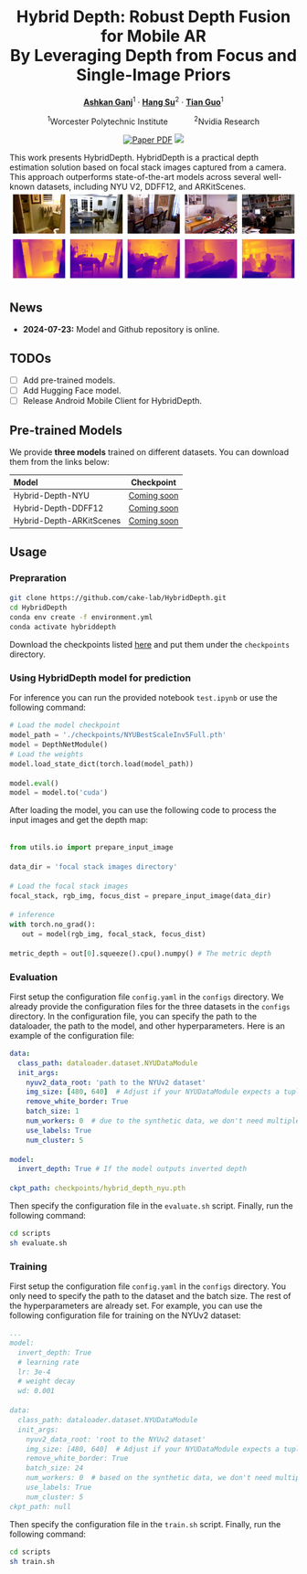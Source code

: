 <div align="center">
<h1>Hybrid Depth: Robust Depth Fusion for Mobile AR </br> By Leveraging Depth from Focus and Single-Image Priors</h1>

[**Ashkan Ganj**](https://ashkanganj.me/)<sup>1</sup> · [**Hang Su**](https://suhangpro.github.io/)<sup>2</sup> · [**Tian Guo**](https://tianguo.info/)<sup>1</sup>

<sup>1</sup>Worcester Polytechnic Institute
&emsp;&emsp;&emsp;<sup>2</sup>Nvidia Research

<a href=""><img src='https://img.shields.io/badge/arXiv-Hybrid Depth-red' alt='Paper PDF'></a>
<a href=''><img src='https://img.shields.io/badge/%F0%9F%A4%97%20Hugging%20Face-yellow'></a>
</div>


This work presents HybridDepth. HybridDepth is a practical depth estimation solution based on focal stack images captured from a camera. This approach outperforms state-of-the-art models across several well-known datasets, including NYU V2, DDFF12, and ARKitScenes.
![teaser](assets/teaser.png)


## News
- **2024-07-23:** Model and Github repository is online.

## TODOs
- [ ] Add pre-trained models.
- [ ] Add Hugging Face model.
- [ ] Release Android Mobile Client for HybridDepth.

## Pre-trained Models

We provide **three models** trained on different datasets. You can download them from the links below:

| Model | Checkpoint |
|:-|:-:|
| Hybrid-Depth-NYU | [Coming soon]() |
| Hybrid-Depth-DDFF12 | [Coming soon]() |
| Hybrid-Depth-ARKitScenes | [Coming soon]() |

## Usage

### Prepraration

```bash
git clone https://github.com/cake-lab/HybridDepth.git
cd HybridDepth
conda env create -f environment.yml
conda activate hybriddepth
```

Download the checkpoints listed [here](#pre-trained-models) and put them under the `checkpoints` directory.

### Using HybridDepth model for prediction
For inference you can run the provided notebook `test.ipynb` or use the following command:

```python
# Load the model checkpoint
model_path = './checkpoints/NYUBestScaleInv5Full.pth'
model = DepthNetModule()
# Load the weights
model.load_state_dict(torch.load(model_path))

model.eval()
model = model.to('cuda')
```

After loading the model, you can use the following code to process the input images and get the depth map:


```python

from utils.io import prepare_input_image

data_dir = 'focal stack images directory'

# Load the focal stack images
focal_stack, rgb_img, focus_dist = prepare_input_image(data_dir)

# inference
with torch.no_grad():
   out = model(rgb_img, focal_stack, focus_dist)

metric_depth = out[0].squeeze().cpu().numpy() # The metric depth
```

### Evaluation

First setup the configuration file `config.yaml` in the `configs` directory. We already provide the configuration files for the three datasets in the `configs` directory. In the configuration file, you can specify the path to the dataloader, the path to the model, and other hyperparameters. Here is an example of the configuration file:

```yaml
data:
  class_path: dataloader.dataset.NYUDataModule
  init_args:
    nyuv2_data_root: 'path to the NYUv2 dataset'
    img_size: [480, 640]  # Adjust if your NYUDataModule expects a tuple for img_size
    remove_white_border: True
    batch_size: 1
    num_workers: 0  # due to the synthetic data, we don't need multiple workers
    use_labels: True
    num_cluster: 5

model:
  invert_depth: True # If the model outputs inverted depth

ckpt_path: checkpoints/hybrid_depth_nyu.pth
```
Then specify the configuration file in the `evaluate.sh` script. Finally, run the following command:

```bash
cd scripts
sh evaluate.sh
```

### Training

First setup the configuration file `config.yaml` in the `configs` directory. You only need to specify the path to the dataset and the batch size. The rest of the hyperparameters are already set.
For example, you can use the following configuration file for training on the NYUv2 dataset:

```yaml
...
model:
  invert_depth: True
  # learning rate
  lr: 3e-4
  # weight decay
  wd: 0.001

data:
  class_path: dataloader.dataset.NYUDataModule
  init_args:
    nyuv2_data_root: 'root to the NYUv2 dataset'
    img_size: [480, 640]  # Adjust if your NYUDataModule expects a tuple for img_size
    remove_white_border: True
    batch_size: 24
    num_workers: 0  # based on the synthetic data, we don't need multiple workers
    use_labels: True
    num_cluster: 5
ckpt_path: null
```


Then specify the configuration file in the `train.sh` script. Finally, run the following command:

```bash
cd scripts
sh train.sh
```
